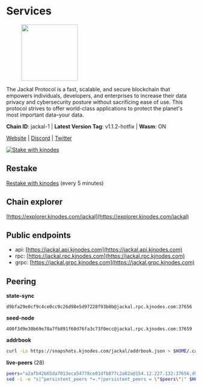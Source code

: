 # Services

<figure><img src="https://raw.githubusercontent.com/kj89/testnet_manuals/main/pingpub/logos/jackal.png" width="150" alt=""><figcaption></figcaption></figure>

The Jackal Protocol is a fast, scalable, and secure blockchain that empowers  individuals, developers, and enterprises to increase their data privacy and  cybersecurity posture without sacrificing ease of use. This protocol strives  to offer world-class applications to protect the planet's most important data–your data.

**Chain ID**: jackal-1 | **Latest Version Tag**: v1.1.2-hotfix | **Wasm**: ON

[Website](https://jackalprotocol.com) | [Discord](https://discord.com/invite/5GKym3p6rj) | [Twitter](https://twitter.com/Jackal_Protocol)

[![Stake with kjnodes](https://i.ibb.co/cr44Q8j/button-stake-with-kjnodes.png)](https://restake.app/jackal/jklvaloper1tr3wm3mdkz0tda6t7vavqnn7fe2g4un0f67xmt)

## Restake

[Restake with kjnodes](https://restake.app/jackal/jklvaloper1tr3wm3mdkz0tda6t7vavqnn7fe2g4un0f67xmt) (every 5 minutes)
## Chain explorer
[https://explorer.kjnodes.com/jackal](https://explorer.kjnodes.com/jackal)

## Public endpoints

* api: [https://jackal.api.kjnodes.com](https://jackal.api.kjnodes.com)
* rpc: [https://jackal.rpc.kjnodes.com](https://jackal.rpc.kjnodes.com)
* grpc: [https://jackal.grpc.kjnodes.com](https://jackal.grpc.kjnodes.com)

## Peering

**state-sync**

```text
d9bfa29e0cf9c4ce0cc9c26d98e5d97228f93b0b@jackal.rpc.kjnodes.com:37656
```

**seed-node**

```text
400f3d9e30b69e78a7fb891f60d76fa3c73f0ecc@jackal.rpc.kjnodes.com:37659
```

**addrbook**
```bash
curl -Ls https://snapshots.kjnodes.com/jackal/addrbook.json > $HOME/.canine/config/addrbook.json
```

**live-peers** (28)
```bash
peers="a2afb42b65da7013eca54778ce01dfb877c2a82a@154.12.227.132:37656,d9bfa29e0cf9c4ce0cc9c26d98e5d97228f93b0b@65.109.88.38:37656,0841db0ae5e5443905837e196d2e1ffd31f2e480@131.153.202.81:36656,11c23c5341d0ac69f9ebb3be9afa7fe0e134ece0@94.79.54.137:28656,d39fecbc409541de13fa644d90066d4dabe08262@95.165.89.222:24475,ff94a29e02de8369faf37c76d3c97684bbd51bd6@185.16.38.165:17556,b08a57014e190c241bd1ef5705bfc93625742030@65.21.77.173:26656,dd3cab79ffae0aed4f519503b66e9403c69eeb14@85.237.193.101:25565,68205c025ec65bf4d4183691d19d15b0a72221ec@65.108.42.185:26656,39b55b1c49ad0994bbead006be40d9c84b0bf2d4@78.107.253.133:28656,ebc272824924ea1a27ea3183dd0b9ba713494f83@95.214.52.139:26906,7574e0ab179fc6cc47ac89284f4641790218540e@18.163.165.245:26626,f7b5bc8e8eb8a954f9c36ac7c06ff7b9b847c785@167.86.82.140:46656,e08efc0b0e15e4d8eacf0f4ed5e52f6e9bdc312d@144.76.97.251:36156,399068f8371dce4ae5d7cd7da2c965e765e68f4b@65.108.238.102:17556,dbec14a10d43c25d77ee9987a985652fa4e6344a@131.153.59.6:26656,c2842c76779913e05fa4256e3caab852e1782951@202.61.194.254:60756,a79da224ad9d4501dbf1d547986ebec55d56b951@135.181.128.114:17556,d942eeeae4fc5e34c3af009b17db52fec9ee83e7@96.234.160.22:26656,4fa82212d657a171b1f4d3f21da33041f5cff9f9@65.21.88.172:31656,55df88ae25223565af42ccd6b3b558b8e70bba31@213.239.216.252:26656,68b81df146d915f599775a18953bbefbd49d024a@193.70.33.64:17556,0985977a794b298e7ef990fe344d572c60c453b1@172.105.72.158:26656,b3f167a06a8691d738de5fff2b3ba65053e0787d@65.21.183.76:26656,2bb49680d595628991383323806db3fa53d15eb5@65.109.85.170:53656,0faa7f1099de2e02deebe09fcb52863056333265@144.202.72.17:26616,26b6255375a592c3b0664bd474a6975f468c3785@88.99.164.158:11126,7adbbe1a5f867a0befcf1fd94f395dd8257d718f@73.40.151.121:57656"
sed -i -e "s|^persistent_peers *=.*|persistent_peers = \"$peers\"|" $HOME/.canine/config/config.toml
```
